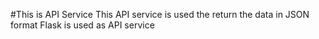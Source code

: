 #This is API Service
This API service is used the return the data in JSON format
Flask is used as API service